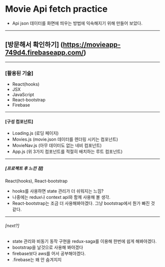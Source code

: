 
# Movie Api fetch practice
- Api json 데이터를 화면에 띄우는 방법에 익숙해지기 위해 만들어 보았다.
---
## [방문해서 확인하기] (https://movieapp-749d4.firebaseapp.com/)
---
### [활용된 기술]
- React(hooks)
- JSX
- JavaScript
- React-bootstrap
- Firebase
---
#### [구성 컴포넌트]
- Loading.js (로딩 페이지)
- Movies.js (movie.json 데이터를 렌더링 시키는 컴포넌트)
- MovieNav.js (아무 데이터도 없는 네비 컴포넌트)
- App.js (위 3가지 컴포넌트를 적절히 배치하는 루트 컴포넌트)
---
##### [프로젝트 후 느낀 점]
React(hooks), React-bootstrap
- hooks를 사용하면 state 관리가 더 쉬워지는 느낌?
- 나중에는 redux나 context api와 함께 사용해 볼 생각.
- React-bootstrap는 조금 더 사용해봐야겠다. 그냥 bootstrap에서 뭔가 빠진 것 같다.
---
###### [next?]
- state 관리와 비동기 동작 구현을 redux-saga를 이용해 한번에 쉽게 해봐야겠다.
- bootstrap을 날것으로 사용해 봐야겠다
- firebase보다 aws를 어서 공부해야겠다.
- .firebase는 왜 안 숨겨지지
